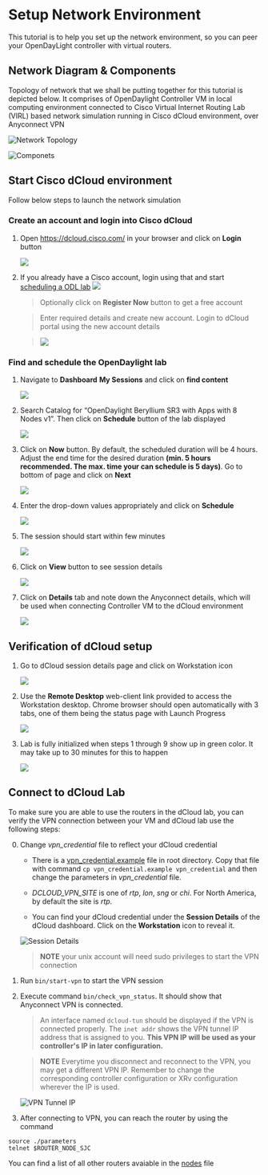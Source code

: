 # Setup Network Environment

This tutorial is to help you set up the network environment, so you can peer your OpenDayLight controller with virtual routers.

## Network Diagram & Components

Topology of network that we shall be putting together for this tutorial
is depicted below. It comprises of OpenDaylight Controller VM in local
computing environment connected to Cisco Virtual Internet Routing Lab
(VIRL) based network simulation running in Cisco dCloud environment,
over Anyconnect VPN

![Network Topology](./images/dcloud/topology.png)

![Componets](./images/image2.png)

## Start Cisco dCloud environment

Follow below steps to launch the network simulation

### Create an account and login into Cisco dCloud

1.  Open <https://dcloud.cisco.com/> in your browser and click on
    **Login** button
    
	![](./images/image3.png)
	
2.  If you already have a Cisco account, login using that and start [scheduling a ODL lab](#schedule)
	![](./images/image4.png)
	
	> Optionally click on **Register Now** button to get a free account
    
	> Enter required details and create new account. Login to dCloud
    portal using the new account details

	> ![](./images/image5.png)

### <a name="schedule">Find and schedule the OpenDaylight lab</a>

1.  Navigate to **Dashboard** **My Sessions** and click on **find
    content**

	![](./images/image6.png)

2.  Search Catalog for “OpenDaylight Beryllium SR3 with Apps with 8 Nodes v1”. Then click on **Schedule** button of the lab displayed

	![](./images/dcloud/dcloud-catalog.png)
	
4.  Click on **Now** button. By default, the scheduled duration will be 4 hours. Adjust the end time for the desired duration **(min. 5 hours recommended. The max. time your can schedule is 5 days)**. Go to bottom of page and click on **Next**

	![](./images/dcloud/dcloud-schedule.png)

5.  Enter the drop-down values appropriately and click on **Schedule**

	![](./images/image10.png)

6.  The session should start within few minutes

	![](./images/image11.png)

7.  Click on **View** button to see session details

	![](./images/image12.png)

8.  Click on **Details** tab and note down the Anyconnect details, which will be used when connecting Controller VM to the dCloud environment

	![](./images/image13.png)

## Verification of dCloud setup

1.  Go to dCloud session details page and click on Workstation icon

	![](./images/image14.png)

2.  Use the **Remote Desktop** web-client link provided to access the
    Workstation desktop. Chrome browser should open automatically with 3
    tabs, one of them being the status page with Launch Progress

	![](./images/image15.png)

3.  Lab is fully initialized when steps 1 through 9 show up in
    green color. It may take up to 30 minutes for this to happen

	![](./images/image16.png)
	
## <a name="connect-to-dcloud-lab">Connect to dCloud Lab</a>

To make sure you are able to use the routers in the dCloud lab, you can verify the VPN connection between your VM and dCloud lab use the following steps: 

0. Change *vpn\_credential* file to reflect your dCloud credential

   * There is a [vpn_credential.example](../../vpn_credential.example) file in root directory. Copy that file with command `cp vpn_credential.example vpn_credential` and then change the parameters in *vpn_credential* file.
	
	* *DCLOUD\_VPN\_SITE* is one of *rtp*, *lon*, *sng* or *chi*. For North America, by default the site is *rtp*.

	* You can find your dCloud credential under the **Session Details** of the dCloud dashboard.  Click on the **Workstation** icon to reveal it.

	![Session Details](./images/dcloud/session-details.png)

	> **NOTE** your unix account will need sudo privileges to start the VPN connection

1.  Run `bin/start-vpn` to start the VPN session

1.  Execute command `bin/check_vpn_status`. It should show that Anyconnect VPN is connected.

	> An interface named `dcloud-tun` should be displayed if the VPN is connected properly.  The `inet addr` shows the VPN tunnel IP address that is assigned to you.  **This VPN IP will be used as your controller's IP in later configuration.**
	
	> **NOTE** Everytime you disconnect and reconnect to the VPN, you may get a different VPN IP.  Remember to change the corresponding controller configuration or XRv configuration wherever the IP is used.
	
	![VPN Tunnel IP](./images/dcloud/check-vpn-status.png)
	
3.  After connecting to VPN, you can reach the router by using the command

  ```
  source ./parameters
  telnet $ROUTER_NODE_SJC
  ```

  You can find a list of all other routers avaiable in the [nodes](./nodes) file
